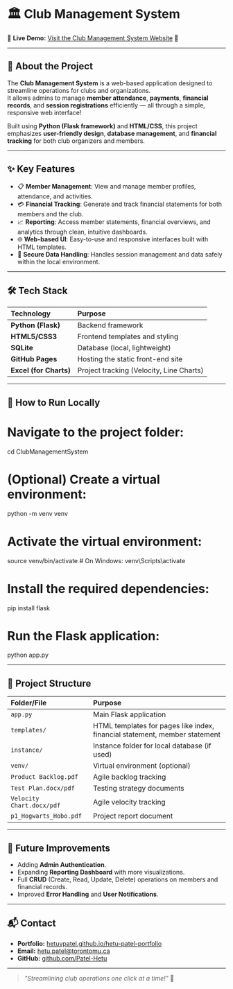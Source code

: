 # 🏛️ Club Management System

🔗 **Live Demo:** [Visit the Club Management System Website](https://hetuvpatel.github.io/ClubManagementSystem/) 🚀

---

## 📖 About the Project

The **Club Management System** is a web-based application designed to streamline operations for clubs and organizations.  
It allows admins to manage **member attendance**, **payments**, **financial records**, and **session registrations** efficiently — all through a simple, responsive web interface!

Built using **Python (Flask framework)** and **HTML/CSS**, this project emphasizes **user-friendly design**, **database management**, and **financial tracking** for both club organizers and members.

---

## ✨ Key Features

- 📋 **Member Management**: View and manage member profiles, attendance, and activities.
- 💳 **Financial Tracking**: Generate and track financial statements for both members and the club.
- 📈 **Reporting**: Access member statements, financial overviews, and analytics through clean, intuitive dashboards.
- 🌐 **Web-based UI**: Easy-to-use and responsive interfaces built with HTML templates.
- 🔐 **Secure Data Handling**: Handles session management and data safely within the local environment.

---

## 🛠️ Tech Stack

| Technology | Purpose |
|:------------|:--------|
| **Python (Flask)** | Backend framework |
| **HTML5/CSS3** | Frontend templates and styling |
| **SQLite** | Database (local, lightweight) |
| **GitHub Pages** | Hosting the static front-end site |
| **Excel (for Charts)** | Project tracking (Velocity, Line Charts) |

---
## 🚀 How to Run Locally

# Navigate to the project folder:
cd ClubManagementSystem

# (Optional) Create a virtual environment:
python -m venv venv

# Activate the virtual environment:
source venv/bin/activate  # On Windows: venv\Scripts\activate

# Install the required dependencies:
pip install flask

# Run the Flask application:
python app.py

---

## 📂 Project Structure

| Folder/File              | Purpose |
|:--------------------------|:--------|
| `app.py`                  | Main Flask application |
| `templates/`              | HTML templates for pages like index, financial statement, member statement |
| `instance/`               | Instance folder for local database (if used) |
| `venv/`                   | Virtual environment (optional) |
| `Product Backlog.pdf`     | Agile backlog tracking |
| `Test Plan.docx/pdf`      | Testing strategy documents |
| `Velocity Chart.docx/pdf` | Agile velocity tracking |
| `p1_Hogwarts_Hobo.pdf`    | Project report document |

---

## 🎯 Future Improvements

- Adding **Admin Authentication**.
- Expanding **Reporting Dashboard** with more visualizations.
- Full **CRUD** (Create, Read, Update, Delete) operations on members and financial records.
- Improved **Error Handling** and **User Notifications**.

---

## 📬 Contact

- **Portfolio:** [hetuvpatel.github.io/hetu-patel-portfolio](https://hetuvpatel.github.io/hetu-patel-portfolio)
- **Email:** [hetu.patel@torontomu.ca](mailto:hetu.patel@torontomu.ca)
- **GitHub:** [github.com/Patel-Hetu](https://github.com/Patel-Hetu)

---

> _"Streamlining club operations one click at a time!"_ 🎯
